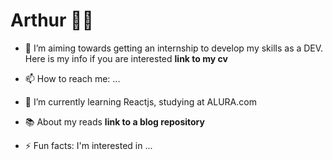 # Arthur 🧙🏻

- 🔭 I’m aiming towards getting an internship to develop my skills as a DEV. Here is my info if you are interested **link to my cv**
- 📫 How to reach me: ...

- 🌱 I’m currently learning Reactjs, studying at ALURA.com


- 📚 About my reads **link to a blog repository**
- ⚡ Fun facts: I'm interested in ...

<!--
- 🤔 I’m looking for help with ...
-->
